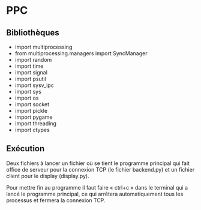 # PPC
## Bibliothèques
- import multiprocessing
- from multiprocessing.managers import SyncManager
- import random
- import time
- import signal
- import psutil
- import sysv_ipc
- import sys
- import os
- import socket
- import pickle
- import pygame
- import threading
- import ctypes

## Exécution
Deux fichiers à lancer un fichier où se tient le programme principal qui fait office de serveur pour la connexion TCP (le fichier backend.py) et un fichier client pour le display (display.py). 

Pour mettre fin au programme il faut faire « ctrl+c » dans le terminal qui a lancé le programme principal, ce qui arrêtera automatiquement tous les processus et fermera la connexion TCP.